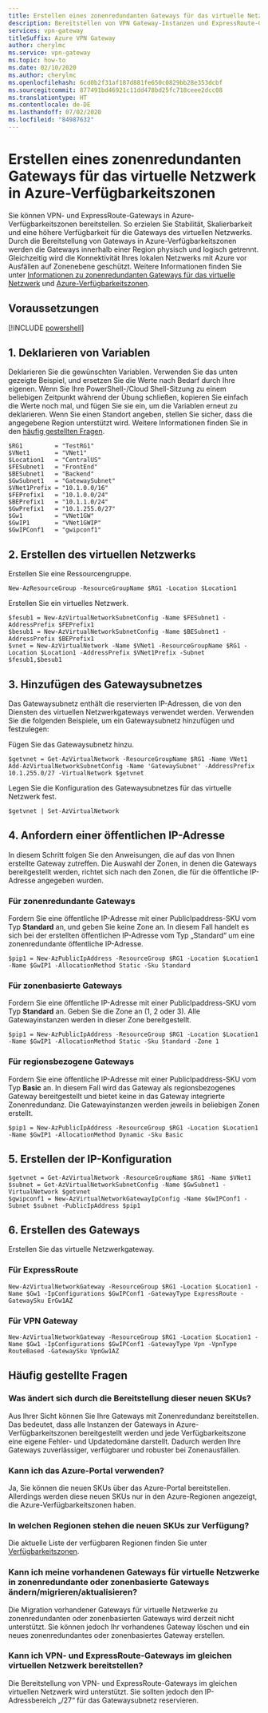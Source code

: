 ```yaml
---
title: Erstellen eines zonenredundanten Gateways für das virtuelle Netzwerk in Azure-Verfügbarkeitszonen
description: Bereitstellen von VPN Gateway-Instanzen und ExpressRoute-Gateways in Verfügbarkeitszonen
services: vpn-gateway
titleSuffix: Azure VPN Gateway
author: cherylmc
ms.service: vpn-gateway
ms.topic: how-to
ms.date: 02/10/2020
ms.author: cherylmc
ms.openlocfilehash: 6cd0b2f31af187d881fe650c0829bb28e353dcbf
ms.sourcegitcommit: 877491bd46921c11dd478bd25fc718ceee2dcc08
ms.translationtype: HT
ms.contentlocale: de-DE
ms.lasthandoff: 07/02/2020
ms.locfileid: "84987632"
---
```

# <a name="create-a-zone-redundant-virtual-network-gateway-in-azure-availability-zones"></a>Erstellen eines zonenredundanten Gateways für das virtuelle Netzwerk in Azure-Verfügbarkeitszonen

Sie können VPN- und ExpressRoute-Gateways in Azure-Verfügbarkeitszonen bereitstellen. So erzielen Sie Stabilität, Skalierbarkeit und eine höhere Verfügbarkeit für die Gateways des virtuellen Netzwerks. Durch die Bereitstellung von Gateways in Azure-Verfügbarkeitszonen werden die Gateways innerhalb einer Region physisch und logisch getrennt. Gleichzeitig wird die Konnektivität Ihres lokalen Netzwerks mit Azure vor Ausfällen auf Zonenebene geschützt. Weitere Informationen finden Sie unter [Informationen zu zonenredundanten Gateways für das virtuelle Netzwerk](about-zone-redundant-vnet-gateways.md) und [Azure-Verfügbarkeitszonen](../availability-zones/az-overview.md).

## <a name="before-you-begin"></a>Voraussetzungen

[!INCLUDE [powershell](../../includes/vpn-gateway-cloud-shell-powershell-about.md)]

## <a name="1-declare-your-variables"></a><a name="variables"></a>1. Deklarieren von Variablen

Deklarieren Sie die gewünschten Variablen. Verwenden Sie das unten gezeigte Beispiel, und ersetzen Sie die Werte nach Bedarf durch Ihre eigenen. Wenn Sie Ihre PowerShell-/Cloud Shell-Sitzung zu einem beliebigen Zeitpunkt während der Übung schließen, kopieren Sie einfach die Werte noch mal, und fügen Sie sie ein, um die Variablen erneut zu deklarieren. Wenn Sie einen Standort angeben, stellen Sie sicher, dass die angegebene Region unterstützt wird. Weitere Informationen finden Sie in den [häufig gestellten Fragen](#faq).

```azurepowershell-interactive
$RG1         = "TestRG1"
$VNet1       = "VNet1"
$Location1   = "CentralUS"
$FESubnet1   = "FrontEnd"
$BESubnet1   = "Backend"
$GwSubnet1   = "GatewaySubnet"
$VNet1Prefix = "10.1.0.0/16"
$FEPrefix1   = "10.1.0.0/24"
$BEPrefix1   = "10.1.1.0/24"
$GwPrefix1   = "10.1.255.0/27"
$Gw1         = "VNet1GW"
$GwIP1       = "VNet1GWIP"
$GwIPConf1   = "gwipconf1"
```

## <a name="2-create-the-virtual-network"></a><a name="configure"></a>2. Erstellen des virtuellen Netzwerks

Erstellen Sie eine Ressourcengruppe.

```azurepowershell-interactive
New-AzResourceGroup -ResourceGroupName $RG1 -Location $Location1
```

Erstellen Sie ein virtuelles Netzwerk.

```azurepowershell-interactive
$fesub1 = New-AzVirtualNetworkSubnetConfig -Name $FESubnet1 -AddressPrefix $FEPrefix1
$besub1 = New-AzVirtualNetworkSubnetConfig -Name $BESubnet1 -AddressPrefix $BEPrefix1
$vnet = New-AzVirtualNetwork -Name $VNet1 -ResourceGroupName $RG1 -Location $Location1 -AddressPrefix $VNet1Prefix -Subnet $fesub1,$besub1
```

## <a name="3-add-the-gateway-subnet"></a><a name="gwsub"></a>3. Hinzufügen des Gatewaysubnetzes

Das Gatewaysubnetz enthält die reservierten IP-Adressen, die von den Diensten des virtuellen Netzwerkgateways verwendet werden. Verwenden Sie die folgenden Beispiele, um ein Gatewaysubnetz hinzufügen und festzulegen:

Fügen Sie das Gatewaysubnetz hinzu.

```azurepowershell-interactive
$getvnet = Get-AzVirtualNetwork -ResourceGroupName $RG1 -Name VNet1
Add-AzVirtualNetworkSubnetConfig -Name 'GatewaySubnet' -AddressPrefix 10.1.255.0/27 -VirtualNetwork $getvnet
```

Legen Sie die Konfiguration des Gatewaysubnetzes für das virtuelle Netzwerk fest.

```azurepowershell-interactive
$getvnet | Set-AzVirtualNetwork
```
## <a name="4-request-a-public-ip-address"></a><a name="publicip"></a>4. Anfordern einer öffentlichen IP-Adresse
 
In diesem Schritt folgen Sie den Anweisungen, die auf das von Ihnen erstellte Gateway zutreffen. Die Auswahl der Zonen, in denen die Gateways bereitgestellt werden, richtet sich nach den Zonen, die für die öffentliche IP-Adresse angegeben wurden.

### <a name="for-zone-redundant-gateways"></a><a name="ipzoneredundant"></a>Für zonenredundante Gateways

Fordern Sie eine öffentliche IP-Adresse mit einer PublicIpaddress-SKU vom Typ **Standard** an, und geben Sie keine Zone an. In diesem Fall handelt es sich bei der erstellten öffentlichen IP-Adresse vom Typ „Standard“ um eine zonenredundante öffentliche IP-Adresse.   

```azurepowershell-interactive
$pip1 = New-AzPublicIpAddress -ResourceGroup $RG1 -Location $Location1 -Name $GwIP1 -AllocationMethod Static -Sku Standard
```

### <a name="for-zonal-gateways"></a><a name="ipzonalgw"></a>Für zonenbasierte Gateways

Fordern Sie eine öffentliche IP-Adresse mit einer PublicIpaddress-SKU vom Typ **Standard** an. Geben Sie die Zone an (1, 2 oder 3). Alle Gatewayinstanzen werden in dieser Zone bereitgestellt.

```azurepowershell-interactive
$pip1 = New-AzPublicIpAddress -ResourceGroup $RG1 -Location $Location1 -Name $GwIP1 -AllocationMethod Static -Sku Standard -Zone 1
```

### <a name="for-regional-gateways"></a><a name="ipregionalgw"></a>Für regionsbezogene Gateways

Fordern Sie eine öffentliche IP-Adresse mit einer PublicIpaddress-SKU vom Typ **Basic** an. In diesem Fall wird das Gateway als regionsbezogenes Gateway bereitgestellt und bietet keine in das Gateway integrierte Zonenredundanz. Die Gatewayinstanzen werden jeweils in beliebigen Zonen erstellt.

```azurepowershell-interactive
$pip1 = New-AzPublicIpAddress -ResourceGroup $RG1 -Location $Location1 -Name $GwIP1 -AllocationMethod Dynamic -Sku Basic
```
## <a name="5-create-the-ip-configuration"></a><a name="gwipconfig"></a>5. Erstellen der IP-Konfiguration

```azurepowershell-interactive
$getvnet = Get-AzVirtualNetwork -ResourceGroupName $RG1 -Name $VNet1
$subnet = Get-AzVirtualNetworkSubnetConfig -Name $GwSubnet1 -VirtualNetwork $getvnet
$gwipconf1 = New-AzVirtualNetworkGatewayIpConfig -Name $GwIPConf1 -Subnet $subnet -PublicIpAddress $pip1
```

## <a name="6-create-the-gateway"></a><a name="gwconfig"></a>6. Erstellen des Gateways

Erstellen Sie das virtuelle Netzwerkgateway.

### <a name="for-expressroute"></a>Für ExpressRoute

```azurepowershell-interactive
New-AzVirtualNetworkGateway -ResourceGroup $RG1 -Location $Location1 -Name $Gw1 -IpConfigurations $GwIPConf1 -GatewayType ExpressRoute -GatewaySku ErGw1AZ
```

### <a name="for-vpn-gateway"></a>Für VPN Gateway

```azurepowershell-interactive
New-AzVirtualNetworkGateway -ResourceGroup $RG1 -Location $Location1 -Name $Gw1 -IpConfigurations $GwIPConf1 -GatewayType Vpn -VpnType RouteBased -GatewaySku VpnGw1AZ
```

## <a name="faq"></a><a name="faq"></a>Häufig gestellte Fragen

### <a name="what-will-change-when-i-deploy-these-new-skus"></a>Was ändert sich durch die Bereitstellung dieser neuen SKUs?

Aus Ihrer Sicht können Sie Ihre Gateways mit Zonenredundanz bereitstellen. Das bedeutet, dass alle Instanzen der Gateways in Azure-Verfügbarkeitszonen bereitgestellt werden und jede Verfügbarkeitszone eine eigene Fehler- und Updatedomäne darstellt. Dadurch werden Ihre Gateways zuverlässiger, verfügbarer und robuster bei Zonenausfällen.

### <a name="can-i-use-the-azure-portal"></a>Kann ich das Azure-Portal verwenden?

Ja, Sie können die neuen SKUs über das Azure-Portal bereitstellen. Allerdings werden diese neuen SKUs nur in den Azure-Regionen angezeigt, die Azure-Verfügbarkeitszonen haben.

### <a name="what-regions-are-available-for-me-to-use-the-new-skus"></a>In welchen Regionen stehen die neuen SKUs zur Verfügung?

Die aktuelle Liste der verfügbaren Regionen finden Sie unter [Verfügbarkeitszonen](../availability-zones/az-region.md).

### <a name="can-i-changemigrateupgrade-my-existing-virtual-network-gateways-to-zone-redundant-or-zonal-gateways"></a>Kann ich meine vorhandenen Gateways für virtuelle Netzwerke in zonenredundante oder zonenbasierte Gateways ändern/migrieren/aktualisieren?

Die Migration vorhandener Gateways für virtuelle Netzwerke zu zonenredundanten oder zonenbasierten Gateways wird derzeit nicht unterstützt. Sie können jedoch Ihr vorhandenes Gateway löschen und ein neues zonenredundantes oder zonenbasiertes Gateway erstellen.

### <a name="can-i-deploy-both-vpn-and-express-route-gateways-in-same-virtual-network"></a>Kann ich VPN- und ExpressRoute-Gateways im gleichen virtuellen Netzwerk bereitstellen?

Die Bereitstellung von VPN- und ExpressRoute-Gateways im gleichen virtuellen Netzwerk wird unterstützt. Sie sollten jedoch den IP-Adressbereich „/27“ für das Gatewaysubnetz reservieren.
